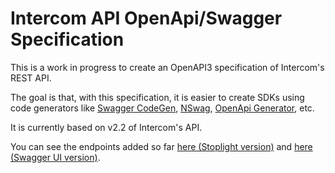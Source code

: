 # Intercom API OpenApi/Swagger Specification
This is a work in progress to create an OpenAPI3 specification of Intercom's REST API. 

The goal is that, with this specification, it is easier to create SDKs using code generators like
[Swagger CodeGen](https://swagger.io/tools/swagger-codegen/), [NSwag](https://github.com/RicoSuter/NSwag),
[OpenApi Generator](https://github.com/OpenAPITools/openapi-generator), etc.

It is currently based on v2.2 of Intercom's API.

You can see the endpoints added so far [here (Stoplight version)](https://intercom-api.docs.stoplight.io/intercom-api-reference) 
and [here (Swagger UI version)](https://app.swaggerhub.com/apis-docs/FinanzaPro/Intercom/2.2).
